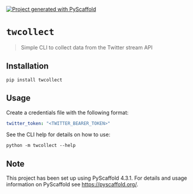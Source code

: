 <!-- These are examples of badges you might want to add to your README:
     please update the URLs accordingly

[![Built Status](https://api.cirrus-ci.com/github/<USER>/twcollect.svg?branch=main)](https://cirrus-ci.com/github/<USER>/twcollect)
[![ReadTheDocs](https://readthedocs.org/projects/twcollect/badge/?version=latest)](https://twcollect.readthedocs.io/en/stable/)
[![Coveralls](https://img.shields.io/coveralls/github/<USER>/twcollect/main.svg)](https://coveralls.io/r/<USER>/twcollect)
[![PyPI-Server](https://img.shields.io/pypi/v/twcollect.svg)](https://pypi.org/project/twcollect/)
[![Conda-Forge](https://img.shields.io/conda/vn/conda-forge/twcollect.svg)](https://anaconda.org/conda-forge/twcollect)
[![Monthly Downloads](https://pepy.tech/badge/twcollect/month)](https://pepy.tech/project/twcollect)
[![Twitter](https://img.shields.io/twitter/url/http/shields.io.svg?style=social&label=Twitter)](https://twitter.com/twcollect)
-->

[![Project generated with PyScaffold](https://img.shields.io/badge/-PyScaffold-005CA0?logo=pyscaffold)](https://pyscaffold.org/)

# `twcollect`

> Simple CLI to collect data from the Twitter stream API

## Installation

```
pip install twcollect
```

## Usage

Create a credentials file with the following format:

```yml
twitter_token: "<TWITTER_BEARER_TOKEN>"
```

See the CLI help for details on how to use:

```shell
python -m twcollect --help
```

<!-- pyscaffold-notes -->

## Note

This project has been set up using PyScaffold 4.3.1. For details and usage
information on PyScaffold see https://pyscaffold.org/.
